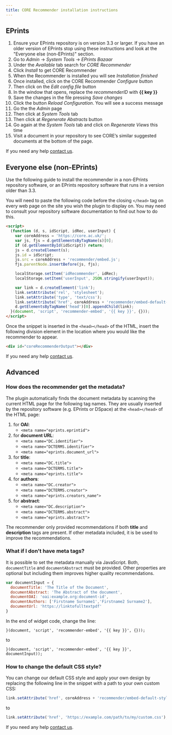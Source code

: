 ```yaml
---
title: CORE Recommender installation instructions
---
```


## EPrints

1.  Ensure your EPrints repository is on version 3.3 or larger.
    If you have an older version of EPrints stop using these instructions
    and look at the "Everyone else (non-EPrints)" section.
2.  Go to _Admin_ → _System Tools_ → _EPrints Bazaar_
3.  Under the _Available_ tab search for _CORE&nbsp;Recommender_
4.  Click _Install_ to get CORE&nbsp;Recommender
5.  When the Recommender is installed you will see _Installation finished_
6.  Once installed, click on the CORE Recommender _Configure_ button
7.  Then click on the _Edit config file_ button
8.  In the window that opens, replace the _recommenderID_ with **{{ key }}**
9.  Save the changes in the file pressing _Save changes_
10. Click the button _Reload Configuration_. You will see a success message
11. Go the the _Admin_ page
12. Then click at _System Tools_ tab
13. Then click at _Regenerate Abstracts_ button
14. Go again at the _System Tools_ tab and click
    on _Regenerate Views_ this time
15. Visit a document in your repository to see CORE’s similar
    suggested documents at the bottom of the page.

If you need any help [contact us][team-email].


## Everyone else (non-EPrints)

Use the following guide to install the recommender in a non-EPrints 
repository software, or an EPrints repository software that runs in a version
older than 3.3.

You will need to paste the following code before the closing `</head>` tag on
every web page on the site you wish the plugin to display on.
You may need to consult your repository software documentation
to find out how to do this.

```html
<script>
  (function (d, s, idScript, idRec, userInput) {
    var coreAddress = 'https://core.ac.uk/';
    var js, fjs = d.getElementsByTagName(s)[0];
    if (d.getElementById(idScript)) return;
    js = d.createElement(s);
    js.id = idScript;
    js.src = coreAddress + 'recommender/embed.js';
    fjs.parentNode.insertBefore(js, fjs);

    localStorage.setItem('idRecommender', idRec);
    localStorage.setItem('userInput', JSON.stringify(userInput));

    var link = d.createElement('link');
    link.setAttribute('rel', 'stylesheet');
    link.setAttribute('type', 'text/css');
    link.setAttribute('href', coreAddress + 'recommender/embed-default-style.css');
    d.getElementsByTagName('head')[0].appendChild(link);
  }(document, 'script', 'recommender-embed', '{{ key }}', {}));
</script>
```

Once the snippet is inserted in the `<head></head>` of the HTML,
insert the following division element in the location where you would
like the recommender to appear.

```html
<div id="coreRecommenderOutput"></div>
```

If you need any help [contact us][team-email].

## Advanced

### How does the recommender get the metadata?

The plugin automatically finds the document metadata by scanning the current
HTML page for the following tag names. They are usually inserted by the
repository software (e.g.&nbsp;EPrints or DSpace) at the `<head></head>`
of the HTML page:

1. for **OAI**:
   - `<meta name="eprints.eprintid">`
2. for **document URL**:
   - `<meta name="DC.identifier">`
   - `<meta name="DCTERMS.identifier">`
   - `<meta name="eprints.document_url">`
3. for **title**:
   - `<meta name="DC.title">`
   - `<meta name="DCTERMS.title">`
   - `<meta name="eprints.title">` 
4. for **authors**:
   - `<meta name="DC.creator">`
   - `<meta name="DCTERMS.creator">`
   - `<meta name="eprints.creators_name">`
5. for **abstract**:
   - `<meta name="DC.description">`
   - `<meta name="DCTERMS.abstract">`
   - `<meta name="eprints.abstract">`

The recommender only provided recommendations if both **title**
and **description** tags are present. If other metadata included,
it is be used to improve the recommendations.

### What if I don't have meta tags?

It is possible to set the metadata manually via JavaScript. 
Both, `documentTitle` and `documentAbstract` must be provided.
Other properties are optional but including them improves
higher quality recommendations.

```js
var documentInput = {
  documentTitle: 'The Title of the Document',
  documentAbstract: 'The Abstract of the document',
  documentOAI: 'oai:example.org:document-id',
  documentAuthors: ['Firstname Surname1','Firstname2 Surname2'],
  documentUrl: 'https://linktofulltextpdf'
}
```

In the end of widget code, change the line:

```
}(document, 'script', 'recommender-embed', '{{ key }}', {}));
```
to
```
}(document, 'script', 'recommender-embed', '{{ key }}', documentInput));
```

### How to change the default CSS style?

You can change our default CSS style and apply your own design by replacing
the following line in the snippet with a path to your own custom CSS:

```js
link.setAttribute('href', coreAddress + 'recommender/embed-default-style.css');
```
to
```js
link.setAttribute('href', 'https://example.com/path/to/my/custom.css');
```

If you need any help [contact us][team-email].

[team-email]: mailto:thet&#101;&#97;m&#64;c&#111;re&#46;&#97;c&#46;&#117;k
